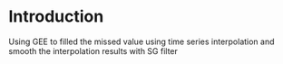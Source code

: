 # Introduction
Using GEE to filled the missed value using time series interpolation and smooth the interpolation results with SG filter
